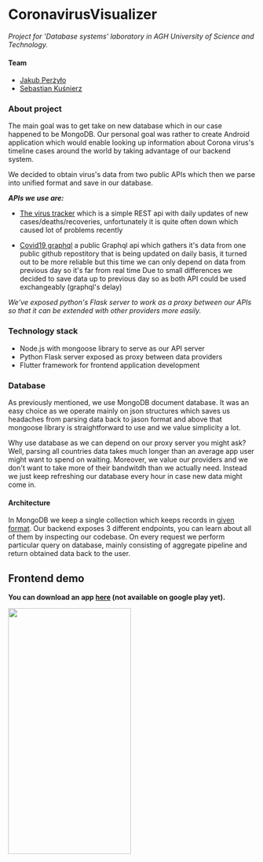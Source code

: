 # CoronavirusVisualizer

*Project for 'Database systems' laboratory in AGH University of Science and Technology.*

#### Team
 * [Jakub Perżyło](https://github.com/Qizot)
 * [Sebastian Kuśnierz](https://github.com/skusnierz)
 
### About project
The main goal was to get take on new database which in our case happened to be MongoDB. 
Our personal goal was rather to create Android application which would enable looking up information about 
Corona virus's timeline cases around the world by taking advantage of our backend system.

We decided to obtain virus's data from two public APIs which then we parse into unified format and save in our database.

***APIs we use are:***
 - [The virus tracker](https://thevirustracker.com/api) which is a simple 
 REST api with daily updates of new cases/deaths/recoveries, unfortunately it is quite often down 
 which caused lot of problems recently
 
 - [Covid19 graphql](https://covid19-graphql.now.sh) a public Graphql api which gathers it's data from one public 
 github repostitory that is being updated on daily basis, it turned out to be more reliable but this time 
 we can only depend on data 
 from previous day so it's far from real time
Due to small differences we decided to save data up to previous day so as both API could be used exchangeably (graphql's delay)

*We've exposed python's Flask server to work as a proxy between our APIs 
so that it can be extended with other providers more easily.*

### Technology stack
 - Node.js with mongoose library to serve as our API server
 - Python Flask server exposed as proxy between data providers
 - Flutter framework for frontend application development
 
### Database
As previously mentioned, we use MongoDB document database. It was an easy choice as we operate mainly on json structures
which saves us headaches from parsing data back to jason format and above that mongoose library is straightforward 
to use and we value simplicity a lot.

Why use database as we can depend on our proxy server you might ask? Well, parsing all countries data takes much longer than
an average app user might want to spend on waiting. Moreover, we value our providers and we don't want to take more of their bandwitdh
than we actually need. Instead we just keep refreshing our database every hour in case new data might come in.

#### Architecture
In MongoDB we keep a single collection which keeps records in [given format](https://github.com/Qizot/CoronavirusVisualizer/blob/master/backend/coronavirus-visualizer-api/src/models/timeline.ts).
Our backend exposes 3 different endpoints, you can learn about all of them by inspecting our codebase.
On every request we perform particular query on database, mainly consisting of aggregate pipeline and return obtained data
back to the user.

## Frontend demo
**You can download an app [here](https://github.com/Qizot/CoronavirusVisualizer/releases/tag/v1.1) (not available on google play yet).**

<img src="https://github.com/Qizot/CoronavirusVisualizer/blob/master/virus_app.gif" height="500" width="250">
